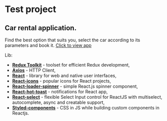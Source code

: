 # Test project

## Car rental application.

Find the best option that suits you, select the car according to its parameters and book it.
[Click to view app](https://aleks-corp.github.io/car-rent-test-job/)


Lib:

- **<ins>Redux Toolkit</ins>** - toolset for efficient Redux development,
- **<ins>Axios</ins>** - HTTP Client,
- **<ins>React</ins>** - library for web and native user interfaces,
- **<ins>React-icons</ins>** - popular icons for React projects,
- **<ins>React-loader-spinner</ins>** - simple React.js spinner component,
- **<ins>React-hot-toast</ins>** - notifications for React app,
- **<ins>React-select</ins>** - flexible Select Input control for ReactJS with multiselect, autocomplete, async and creatable support,
- **<ins>Styled-components</ins>** -  CSS in JS while building custom components in Reactjs.
